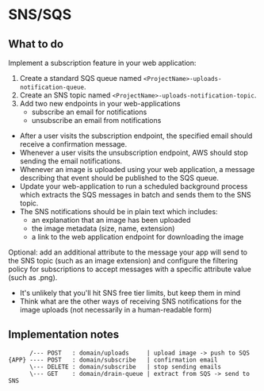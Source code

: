 # SNS/SQS

## What to do
Implement a subscription feature in your web application:
1. Create a standard SQS queue named `<ProjectName>-uploads-notification-queue`.
2. Create an SNS topic named `<ProjectName>-uploads-notification-topic`.
3. Add two new endpoints in your web-applications
	* subscribe an email for notifications
	* unsubscribe an email from notifications
- After a user visits the subscription endpoint, the specified email should receive a confirmation message.
- Whenever a user visits the unsubscription endpoint, AWS should stop sending the email notifications.
- Whenever an image is uploaded using your web application, a message describing that event should be published to the SQS queue.
- Update your web-application to run a scheduled background process which extracts the SQS messages in batch and sends them to the SNS topic.
- The SNS notifications should be in plain text which includes:
	* an explanation that an image has been uploaded
	* the image metadata (size, name, extension)
	* a link to the web application endpoint for downloading the image

Optional: add an additional attribute to the message your app will send to the SNS topic (such as an image extension) and configure the filtering policy for subscriptions to accept messages with a specific attribute value (such as .png).

- It's unlikely that you'll hit SNS free tier limits, but keep them in mind
- Think what are the other ways of receiving SNS notifications for the image uploads (not necessarily in a human-readable form)


## Implementation notes

	      /--- POST   : domain/uploads     | upload image -> push to SQS
	{APP} ---- POST   : domain/subscribe   | confirmation email
	      \--- DELETE : domain/subscribe   | stop sending emails
	      \--- GET    : domain/drain-queue | extract from SQS -> send to SNS
